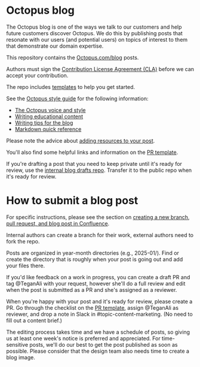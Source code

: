 # Octopus blog

The Octopus blog is one of the ways we talk to our customers and help future customers discover Octopus. We do this by publishing posts that resonate with our users (and potential users) on topics of interest to them that demonstrate our domain expertise.

This repository contains the [Octopus.com/blog](https://octopus.com/blog/) posts.

Authors must sign the [Contribution License Agreement (CLA)](https://cla-assistant.io/OctopusDeploy/docs) before we can accept your contribution.

The repo includes [templates](https://github.com/OctopusDeploy/blog/tree/master/templates) to help you get started.

See the [Octopus style guide](https://www.octopus.design/932c0f1a9/p/26f741-writing) for the following information:

- [The Octopus voice and style](https://www.octopus.design/latest/brand/writing/voice-and-style-fUurR0ng)
- [Writing educational content](https://www.octopus.design/latest/brand/writing/educational-content-how-we-write-about-what-we-do-PP3ny9gk-PP3ny9gk)
- [Writing tips for the blog](https://www.octopus.design/latest/brand/writing/blog-content-basics-WtUy91nY-WtUy91nY)
- [Markdown quick reference](https://www.octopus.design/latest/brand/writing/markdown-reference-z3FeFK04-z3FeFK04)

Please note the advice about [adding resources to your post](https://www.octopus.design/latest/brand/writing/blog-content-basics-WtUy91nY-WtUy91nY#section-adding-resources-to-your-post-12).

You'll also find some helpful links and information on the [PR template](https://github.com/OctopusDeploy/blog/blob/master/.github/pull_request_template.md#before-you-submit-your-post).

If you're drafting a post that you need to keep private until it's ready for review, use the [internal blog drafts repo](https://github.com/OctopusDeploy/internal-blog-drafts). Transfer it to the public repo when it's ready for review.

# How to submit a blog post 

For specific instructions, please see the section on [creating a new branch, pull request, and blog post in Confluence](https://octopushq.atlassian.net/wiki/spaces/MAR/pages/2828959895/Managing+the+blog#Creating-a-new-branch%2C-pull-request%2C-and-blog-post).

Internal authors can create a branch for their work, external authors need to fork the repo.

Posts are organized in year-month directories (e.g., 2025-01/). Find or create the directory that is roughly when your post is going out and add your files there. 

If you'd like feedback on a work in progress, you can create a draft PR and tag @TeganAli with your request, however she'll do a full review and edit when the post is submitted as a PR and she's assigned as a reviewer.

When you're happy with your post and it's ready for review, please create a PR. Go through the checklist on the [PR template](https://github.com/OctopusDeploy/blog/blob/master/.github/pull_request_template.md), assign @TeganAli as reviewer, and drop a note in Slack in #topic-content-marketing. (No need to fill out a content brief.)

The editing process takes time and we have a schedule of posts, so giving us at least one week's notice is preferred and appreciated. For time-sensitive posts, we'll do our best to get the post published as soon as possible. Please consider that the design team also needs time to create a blog image.
